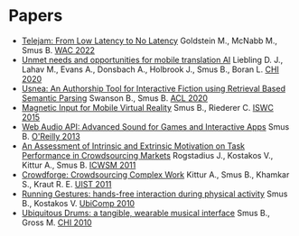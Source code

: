 Papers
======

<ul><li><a class="paper" href="/papers/2022 - Telejam - From Low Latency to No Latency.pdf">Telejam: From Low Latency to No Latency</a> <span class="authors">Goldstein M., McNabb M., Smus B.</span> <a href="https://webaudioconf.com/"> WAC 2022</a></li>
<li><a class="paper" href="/papers/2020 - Unmet Needs and Opportunities for Mobile Translation AI.pdf">Unmet needs and opportunities for mobile translation AI</a> <span class="authors">Liebling D. J., Lahav M., Evans A., Donsbach A., Holbrook J., Smus B., Boran L.</span> <a href="https://chi2020.acm.org/"> CHI 2020</a></li>
<li><a class="paper" href="/papers/2020 - Usnea - An Authorship Tool for Interactive Fiction using Retrieval Based Semantic Parsing.pdf">Usnea: An Authorship Tool for Interactive Fiction using Retrieval Based Semantic Parsing</a> <span class="authors">Swanson B., Smus B.</span> <a href="https://acl2020.org/"> ACL 2020</a></li>
<li><a class="paper" href="/papers/2015 - Magnetic Input for Mobile Virtual Reality.pdf">Magnetic Input for Mobile Virtual Reality</a> <span class="authors">Smus B., Riederer C.</span> <a href="http://iswc2015.semanticweb.org/"> ISWC 2015</a></li>
<li><a class="paper" href="/papers/2013 - Web Audio API - Advanced Sound for Games and Interactive Apps.pdf">Web Audio API: Advanced Sound for Games and Interactive Apps</a> <span class="authors">Smus B.</span> <a href="https://www.oreilly.com/library/view/web-audio-api/9781449332679/"> O'Reilly 2013</a></li>
<li><a class="paper" href="/papers/2011 - An Assessment of Intrinsic and Extrinsic Motivation on Task Performance in Crowdsourcing Markets.pdf">An Assessment of Intrinsic and Extrinsic Motivation on Task Performance in Crowdsourcing Markets</a> <span class="authors">Rogstadius J., Kostakos V., Kittur A., Smus B.</span> <a href="https://www.icwsm.org/2011"> ICWSM 2011</a></li>
<li><a class="paper" href="/papers/2011 - Crowdforge - Crowdsourcing Complex Work.pdf">Crowdforge: Crowdsourcing Complex Work</a> <span class="authors">Kittur A., Smus B., Khamkar S., Kraut R. E.</span> <a href="https://uist.acm.org/uist2011/"> UIST 2011</a></li>
<li><a class="paper" href="/papers/2010 - Running Gestures - hands-free interaction during physical activity.pdf">Running Gestures: hands-free interaction during physical activity</a> <span class="authors">Smus B., Kostakos V.</span> <a href="https://www.ubicomp.org/ubicomp2010/"> UbiComp 2010</a></li>
<li><a class="paper" href="/papers/2010 - Ubiquitous Drums - a tangible, wearable musical interface.pdf">Ubiquitous Drums: a tangible, wearable musical interface</a> <span class="authors">Smus B., Gross M.</span> <a href="http://www.chi2010.org/"> CHI 2010</a></li>
</ul>